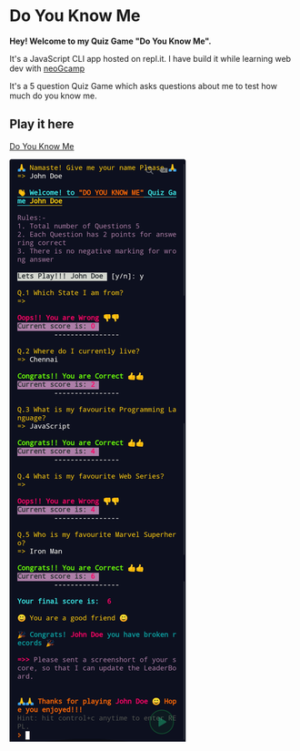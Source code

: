 # Do You Know Me

**Hey! Welcome to my Quiz Game "Do You Know Me".**

It's a JavaScript CLI app hosted on repl.it. I have build it while learning web dev with [neoGcamp](https://neog.camp/)

It's a 5 question Quiz Game which asks questions about me to test how much do you know me.

## Play it here

[Do You Know Me](https://repl.it/@SouvikBiswas1/CLIQuizApp?embed=1&output=1#index.js)

![Do You Know Me](img/DoYouKnowMe.jpg)
